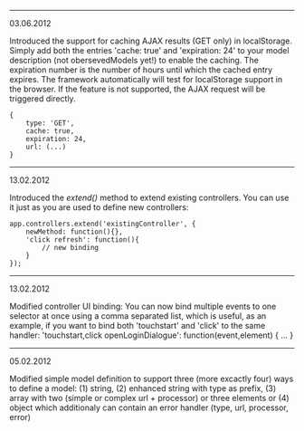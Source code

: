 
----------
03.06.2012

Introduced the support for caching AJAX results (GET only) in localStorage. Simply add both the entries 'cache: true' and 'expiration: 24' to your model description (not obersevedModels yet!) to enable the caching. The expiration number is the number of hours until which the cached entry expires. The framework automatically will test for localStorage support in the browser. If the feature is not supported, the AJAX request will be triggered directly.

	{
		type: 'GET',
		cache: true,
		expiration: 24,
		url: (...)
	}
	
----------
13.02.2012

Introduced the *extend()* method to extend existing controllers. You can use it just as you are used to define new controllers:

	app.controllers.extend('existingController', {
		newMethod: function(){},
		'click refresh': function(){
			// new binding
		}
	});

----------
13.02.2012

Modified controller UI binding: You can now bind multiple events to one selector at once using a comma separated list, which is useful, as an example, if you want to bind both 'touchstart' and 'click' to the same handler:
	'touchstart,click openLoginDialogue': function(event,element) { ... }


----------
05.02.2012

Modified simple model definition to support three (more excactly four) ways to define a model:
	(1) string,
	(2) enhanced string with type as prefix,
	(3) array with two (simple or complex url + processor) or three elements or
	(4) object which additionaly can contain an error handler (type, url, processor, error)
